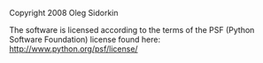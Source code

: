 Copyright 2008 Oleg Sidorkin

The software is licensed according to the terms of the PSF (Python Software Foundation) license found here: http://www.python.org/psf/license/